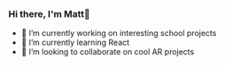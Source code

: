 ### Hi there, I'm Matt👋

- 🔭 I’m currently working on interesting school projects
- 🌱 I’m currently learning React
- 👯 I’m looking to collaborate on cool AR projects
